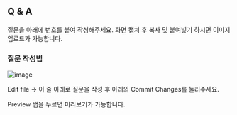 ## Q & A

질문을 아래에 번호를 붙여 작성해주세요. 화면 캡쳐 후 복사 및 붙여넣기 하시면 이미지 업로드가 가능합니다.

### 질문 작성법
![image](https://user-images.githubusercontent.com/51956616/228462887-5d6c0711-dc52-4486-b183-2088731f8326.png)

Edit file -> 이 줄 아래로 질문을 작성 후 아래의 Commit Changes를 눌러주세요.

Preview 탭을 누르면 미리보기가 가능합니다.
